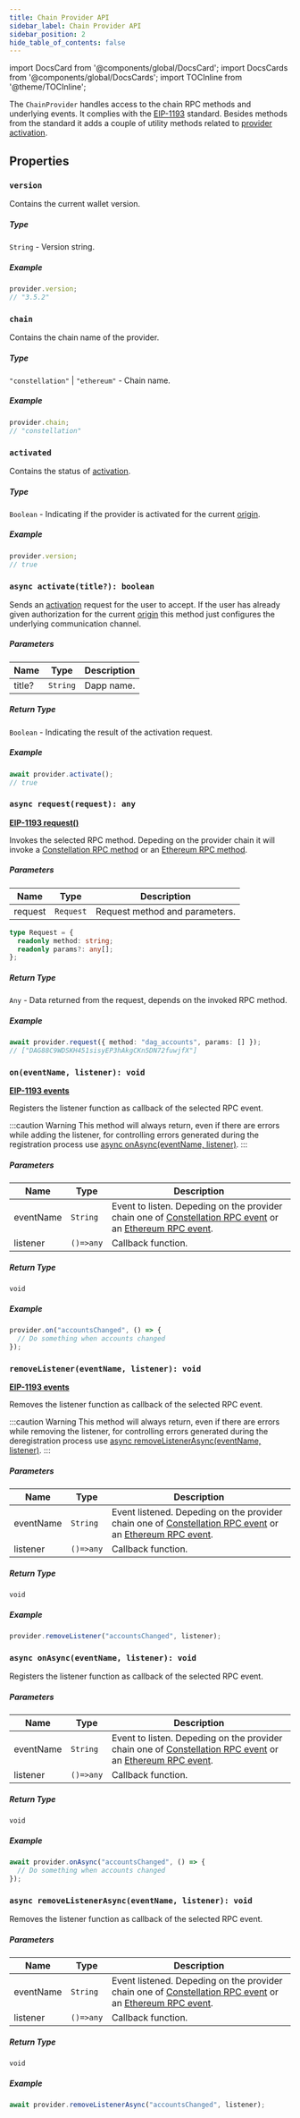 ```yaml
---
title: Chain Provider API
sidebar_label: Chain Provider API
sidebar_position: 2
hide_table_of_contents: false
---
```


import DocsCard from '@components/global/DocsCard';
import DocsCards from '@components/global/DocsCards';
import TOCInline from '@theme/TOCInline';

<head>
  <meta
    name="description"
    content="Lorem ipsum"
  />
  <style>{`
    :root {
      --doc-item-container-width: 60rem;
    }
  `}</style>
</head>

<intro-end />

The `ChainProvider` handles access to the chain RPC methods and underlying events. It complies with the [EIP-1193](https://eips.ethereum.org/EIPS/eip-1193) standard. Besides methods from the standard it adds a couple of utility methods related to [provider activation](../Guide/providerActivation.md).

## Properties

### `version`

Contains the current wallet version.

##### Type

`String` - Version string.

##### Example

```typescript title="TypeScript"
provider.version;
// "3.5.2"
```

### `chain`

Contains the chain name of the provider.

##### Type

`"constellation"` | `"ethereum"` - Chain name.

##### Example

```typescript title="TypeScript"
provider.chain;
// "constellation"
```

### `activated`

Contains the status of [activation](../Guide/providerActivation.md).

##### Type

`Boolean` - Indicating if the provider is activated for the current [origin](https://datatracker.ietf.org/doc/html/rfc6454).

##### Example

```typescript title="TypeScript"
provider.version;
// true
```

### `async activate(title?): boolean`

Sends an [activation](../Guide/providerActivation.md) request for the user to accept. If the user has already given authorization for the current [origin](https://datatracker.ietf.org/doc/html/rfc6454) this method just configures the underlying communication channel.

##### Parameters

| Name   | Type     | Description |
| ------ | -------- | ----------- |
| title? | `String` | Dapp name.  |

##### Return Type

`Boolean` - Indicating the result of the activation request.

##### Example

```typescript title="TypeScript"
await provider.activate();
// true
```

### `async request(request): any`

**[EIP-1193 request()](https://eips.ethereum.org/EIPS/eip-1193#request)**

Invokes the selected RPC method. Depeding on the provider chain it will invoke a [Constellation RPC method](./constellationRPCAPI.md) or an [Ethereum RPC method](./ethereumRPCAPI.md).

##### Parameters

| Name    | Type      | Description                    |
| ------- | --------- | ------------------------------ |
| request | `Request` | Request method and parameters. |

```typescript title="Request"
type Request = {
  readonly method: string;
  readonly params?: any[];
};
```

##### Return Type

`Any` - Data returned from the request, depends on the invoked RPC method.

##### Example

```typescript title="TypeScript"
await provider.request({ method: "dag_accounts", params: [] });
// ["DAG88C9WDSKH451sisyEP3hAkgCKn5DN72fuwjfX"]
```

### `on(eventName, listener): void`

**[EIP-1193 events](https://eips.ethereum.org/EIPS/eip-1193#events)**

Registers the listener function as callback of the selected RPC event.

:::caution Warning
This method will always return, even if there are errors while adding the listener, for controlling errors generated during the registration process use [async onAsync(eventName, listener)](#async-onasynceventname-listener-void).
:::

##### Parameters

| Name      | Type      | Description                                                                                                                                                 |
| --------- | --------- | ----------------------------------------------------------------------------------------------------------------------------------------------------------- |
| eventName | `String`  | Event to listen. Depeding on the provider chain one of [Constellation RPC event](./constellationRPCAPI.md) or an [Ethereum RPC event](./ethereumRPCAPI.md). |
| listener  | `()=>any` | Callback function.                                                                                                                                          |

##### Return Type

`void`

##### Example

```typescript title="TypeScript"
provider.on("accountsChanged", () => {
  // Do something when accounts changed
});
```

### `removeListener(eventName, listener): void`

**[EIP-1193 events](https://eips.ethereum.org/EIPS/eip-1193#events)**

Removes the listener function as callback of the selected RPC event.

:::caution Warning
This method will always return, even if there are errors while removing the listener, for controlling errors generated during the deregistration process use [async removeListenerAsync(eventName, listener)](#async-removelistenerasynceventname-listener-void).
:::

##### Parameters

| Name      | Type      | Description                                                                                                                                                |
| --------- | --------- | ---------------------------------------------------------------------------------------------------------------------------------------------------------- |
| eventName | `String`  | Event listened. Depeding on the provider chain one of [Constellation RPC event](./constellationRPCAPI.md) or an [Ethereum RPC event](./ethereumRPCAPI.md). |
| listener  | `()=>any` | Callback function.                                                                                                                                         |

##### Return Type

`void`

##### Example

```typescript title="TypeScript"
provider.removeListener("accountsChanged", listener);
```

### `async onAsync(eventName, listener): void`

Registers the listener function as callback of the selected RPC event.

##### Parameters

| Name      | Type      | Description                                                                                                                                                 |
| --------- | --------- | ----------------------------------------------------------------------------------------------------------------------------------------------------------- |
| eventName | `String`  | Event to listen. Depeding on the provider chain one of [Constellation RPC event](./constellationRPCAPI.md) or an [Ethereum RPC event](./ethereumRPCAPI.md). |
| listener  | `()=>any` | Callback function.                                                                                                                                          |

##### Return Type

`void`

##### Example

```typescript title="TypeScript"
await provider.onAsync("accountsChanged", () => {
  // Do something when accounts changed
});
```

### `async removeListenerAsync(eventName, listener): void`

Removes the listener function as callback of the selected RPC event.

##### Parameters

| Name      | Type      | Description                                                                                                                                                |
| --------- | --------- | ---------------------------------------------------------------------------------------------------------------------------------------------------------- |
| eventName | `String`  | Event listened. Depeding on the provider chain one of [Constellation RPC event](./constellationRPCAPI.md) or an [Ethereum RPC event](./ethereumRPCAPI.md). |
| listener  | `()=>any` | Callback function.                                                                                                                                         |

##### Return Type

`void`

##### Example

```typescript title="TypeScript"
await provider.removeListenerAsync("accountsChanged", listener);
```
